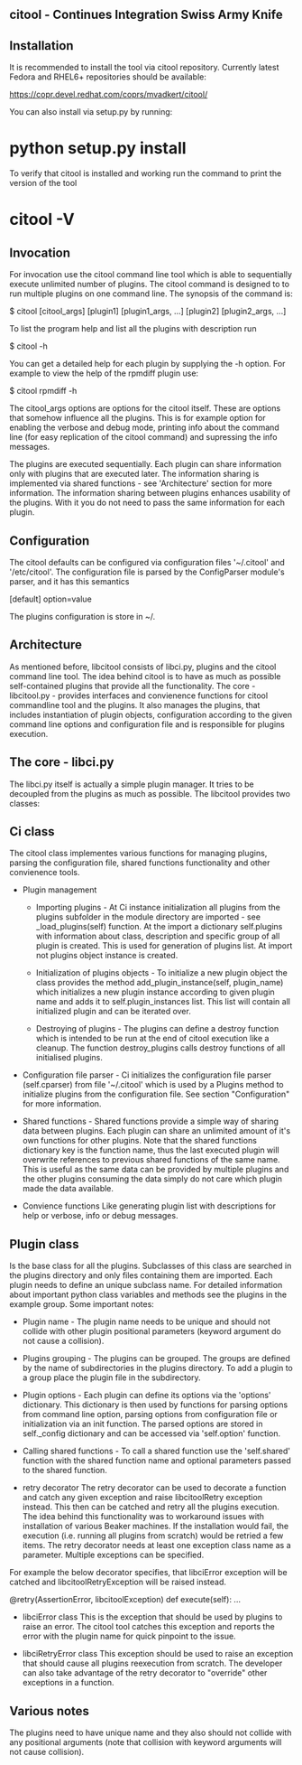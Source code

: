 citool - Continues Integration Swiss Army Knife
-----------------------------------------------

Installation
------------
It is recommended to install the tool via citool repository. Currently latest Fedora and RHEL6+ repositories should be available:

  https://copr.devel.redhat.com/coprs/mvadkert/citool/

You can also install via setup.py by running:

  # python setup.py install

To verify that citool is installed and working run the command to print the version of the tool

  # citool -V


Invocation
----------
For invocation use the citool command line tool which is able to sequentially execute unlimited number of plugins.
The citool command is designed to to run multiple plugins on one command line. The synopsis of the command is:

 $ citool [citool_args] [plugin1] [plugin1_args, ...] [plugin2] [plugin2_args, ...]

To list the program help and list all the plugins with description run

 $ citool -h

You can get a detailed help for each plugin by supplying the -h option. For example to view the help of the rpmdiff plugin use:

 $ citool rpmdiff -h

The citool_args options are options for the citool itself. These are options that somehow influence all the plugins. This is for example option for enabling the verbose and debug mode, printing info about the command line (for easy replication of the citool command) and supressing the info messages.

The plugins are executed sequentially. Each plugin can share information only with plugins that are executed later. The information sharing is implemented via shared functions - see 'Architecture' section for more information. The information sharing between plugins enhances usability of the plugins. With it you do not need to pass the same information for each plugin. 


Configuration
-------------
The citool defaults can be configured via configuration files '~/.citool' and '/etc/citool'. The configuration file is parsed by the ConfigParser module's parser, and it has this semantics

[default]
option=value

The plugins configuration is store in ~/.

Architecture
------------
As mentioned before, libcitool consists of libci.py, plugins and the citool command line tool. The idea behind citool is to have as much as possible self-contained plugins that provide all the functionality. The core - libcitool.py - provides interfaces and convienence functions for citool commandline tool and the plugins. It also manages the plugins, that includes instantiation of plugin objects, configuration according to the given command line options and configuration file and is responsible for plugins execution.

The core - libci.py
-------------------
The libci.py itself is actually a simple plugin manager. It tries to be decoupled from the plugins as much as possible. The libcitool provides two classes:

Ci class
---------
The citool class implementes various functions for managing plugins, parsing the configuration file, shared functions functionality and other convienence tools.

  * Plugin management
    * Importing plugins - At Ci instance initialization all plugins from the plugins subfolder in the module directory are imported - see _load_plugins(self) function. At the import a dictionary self.plugins with information about class, description and specific group of all plugin is created. This is used for generation of plugins list. At import not plugins object instance is created.

    * Initialization of plugins objects - To initialize a new plugin object the class provides the method add_plugin_instance(self, plugin_name) which initializes a new plugin instance according to given plugin name and adds it to self.plugin_instances list. This list will contain all initialized plugin and can be iterated over.

    * Destroying of plugins - The plugins can define a destroy function which is intended to be run at the end of citool execution like a cleanup. The function destroy_plugins calls destroy functions of all initialised plugins.  

  * Configuration file parser - Ci initializes the configuration file parser (self.cparser) from file '~/.citool' which is used by a Plugins method to initialize plugins from the configuration file. See section "Configuration" for more information.

  * Shared functions - Shared functions provide a simple way of sharing data between plugins. Each plugin can share an unlimited amount of it's own functions for other plugins. Note that the shared functions dictionary key is the function name, thus the last executed plugin will overwrite references to previous shared functions of the same name. This is useful as the same data can be provided by multiple plugins and the other plugins consuming the data simply do not care which plugin made the data available.

  * Convience functions
    Like generating plugin list with descriptions for help or verbose, info or debug messages.

Plugin class
------------
Is the base class for all the plugins. Subclasses of this class are searched in the plugins directory and only files containing them are imported. Each plugin needs to define an unique subclass name. For detailed information about important python class variables and methods see the plugins in the example group. Some important notes:

   * Plugin name - The plugin name needs to be unique and should not collide with other plugin positional parameters (keyword argument do not cause a collision).

   * Plugins grouping - The plugins can be grouped. The groups are defined by the name of subdirectories in the plugins directory. To add a plugin to a group place the plugin file in the subdirectory.

   * Plugin options - Each plugin can define its options via the 'options' dictionary. This dictionary is then used by functions for parsing options from command line option, parsing options from configuration file or initialization via an init function. The parsed options are stored in self._config dictionary and can be accessed via 'self.option' function.

   * Calling shared functions - To call a shared function use the 'self.shared' function with the shared function name and optional parameters passed to the shared function.

* retry decorator
The retry decorator can be used to decorate a function and catch any given exception and raise libcitoolRetry exception instead. This then can be catched and retry all the plugins execution. The idea behind this functionality was to workaround issues with installation of various Beaker machines. If the installation would fail, the execution (i.e. running all plugins from scratch) would be retried a few items. The retry decorator needs at least one exception class name as a parameter. Multiple exceptions can be specified.

For example the below decorator specifies, that libciError exception will be catched and libcitoolRetryException will be raised instead.

@retry(AssertionError, libcitoolException)
def execute(self):
...

* libciError class
This is the exception that should be used by plugins to raise an error. The citool tool catches this exception and reports the error with the plugin name for quick pinpoint to the issue.

* libciRetryError class
This exception should be used to raise an exception that should cause all plugins reexecution from scratch. The developer can also take advantage of the retry decorator to "override" other exceptions in a function.

Various notes
-------------
The plugins need to have unique name and they also should not collide with any positional arguments (note that collision with keyword arguments will not cause collision).


